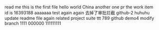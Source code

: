 read me
this is the first file
hello world
China
another one pr
the work item id is 16393188
aaaaaaa
test again
again
去掉了审批拦截
github-2
huhuhu
update readme file again
related
project suite
ttt
789
github demo4
modify branch
1111
000000
111111111
